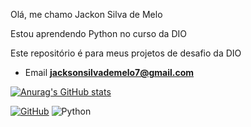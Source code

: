 Olá, me chamo Jackon Silva de Melo

Estou aprendendo Python no curso da DIO

Este repositório é para meus projetos de desafio da DIO

- Email **jacksonsilvademelo7@gmail.com**

[![Anurag's GitHub stats](https://github-readme-stats.vercel.app/api?username=hunter-jackson44)](https://github.com/hunter-jackson44/github-readme-stats)

[![GitHub](https://img.shields.io/badge/GitHub-100000?style=for-the-badge&logo=github&logoColor=white)](https://github.com/hunter-jackson44)
![Python](https://img.shields.io/badge/python-3670A0?style=for-the-badge&logo=python&logoColor=ffdd54)
